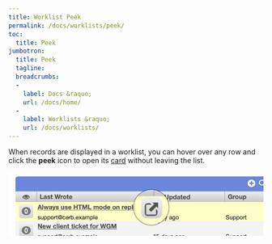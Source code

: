 ```yaml
---
title: Worklist Peek
permalink: /docs/worklists/peek/
toc:
  title: Peek
jumbotron:
  title: Peek
  tagline: 
  breadcrumbs:
  -
    label: Docs &raquo;
    url: /docs/home/
  -
    label: Worklists &raquo;
    url: /docs/worklists/
---
```


When records are displayed in a worklist, you can hover over any row and click the **peek** icon to open its [card](/docs/cards/) without leaving the list.

<div class="cerb-screenshot">
<img src="/assets/images/docs/worklists/peek-icon.png" class="screenshot">
</div>
